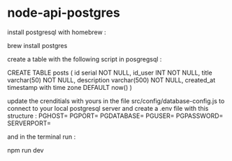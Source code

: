# node-api-postgres

install postgresql with homebrew :

brew install postgres

create a table with the following script in posgregsql : 

CREATE TABLE posts
(
    id serial NOT NULL,
    id_user INT NOT NULL,
    title varchar(50) NOT NULL,
    description varchar(500) NOT NULL,
    created_at timestamp with time zone DEFAULT now()
)

update the crenditials with yours in the file src/config/database-config.js to connect to your local postgresql server
and create a .env file with this structure :
PGHOST=
PGPORT=
PGDATABASE=
PGUSER=
PGPASSWORD=
SERVERPORT=

and in the terminal run : 

npm run dev
